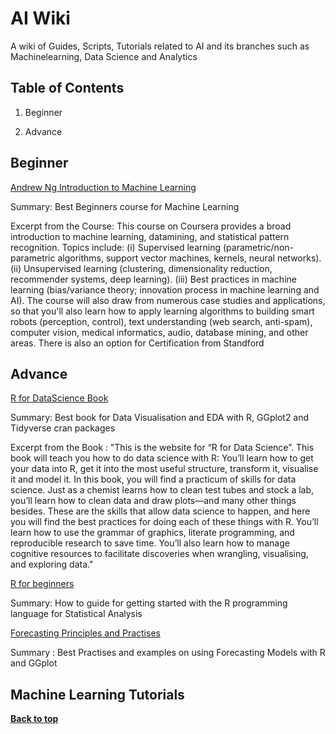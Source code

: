 AI Wiki
==========

A wiki of Guides, Scripts, Tutorials related to AI and its branches such as Machinelearning, Data Science and Analytics



Table of Contents
-----------------

  1. Beginner
  
   
  2. Advance

           
           
## Beginner


[Andrew Ng Introduction to Machine Learning](https://www.coursera.org/learn/machine-learning?utm_source=Techarena51.com&utm_medium=sem&utm_content=Data-Science-wiki) 

Summary: Best Beginners course for Machine Learning

Excerpt from the Course:
This course on Coursera provides a broad introduction to machine learning, datamining, and statistical pattern recognition. Topics include: (i) Supervised learning (parametric/non-parametric algorithms, support vector machines, kernels, neural networks). (ii) Unsupervised learning (clustering, dimensionality reduction, recommender systems, deep learning). (iii) Best practices in machine learning (bias/variance theory; innovation process in machine learning and AI). The course will also draw from numerous case studies and applications, so that you'll also learn how to apply learning algorithms to building smart robots (perception, control), text understanding (web search, anti-spam), computer vision, medical informatics, audio, database mining, and other areas. There is also an option for Certification from Standford

## Advance

[R for DataScience Book](https://r4ds.had.co.nz/?utm_source=Techarena51.com&utm_medium=sem&utm_content=Data-Science-wiki)

Summary: Best book for Data Visualisation and EDA with R, GGplot2 and Tidyverse cran packages

Excerpt from the Book :
"This is the website for “R for Data Science”. This book will teach you how to do data science with R: You’ll learn how to get your data into R, get it into the most useful structure, transform it, visualise it and model it. In this book, you will find a practicum of skills for data science. Just as a chemist learns how to clean test tubes and stock a lab, you’ll learn how to clean data and draw plots—and many other things besides. These are the skills that allow data science to happen, and here you will find the best practices for doing each of these things with R. You’ll learn how to use the grammar of graphics, literate programming, and reproducible research to save time. You’ll also learn how to manage cognitive resources to facilitate discoveries when wrangling, visualising, and exploring data."

[R for beginners](https://cran.r-project.org/doc/contrib/Paradis-rdebuts_en.pdf/?utm_source=Techarena51.com&utm_medium=sem&utm_content=Data-Science-wiki)

Summary: How to guide for getting started with the R programming language for Statistical Analysis

[Forecasting Principles and Practises](https://otexts.com/fpp2/?fbclid=IwAR1W5UjjF0xQaoLORnFtulQFhd5iSB6cR__gVoZK2_J0H8uS8nzuIGBtwdw/?utm_source=Techarena51.com&utm_medium=sem&utm_content=Data-Science-wiki)

Summary : Best Practises and examples on using Forecasting Models with R and GGplot

## Machine Learning Tutorials




**[Back to top](#table-of-contents)**

